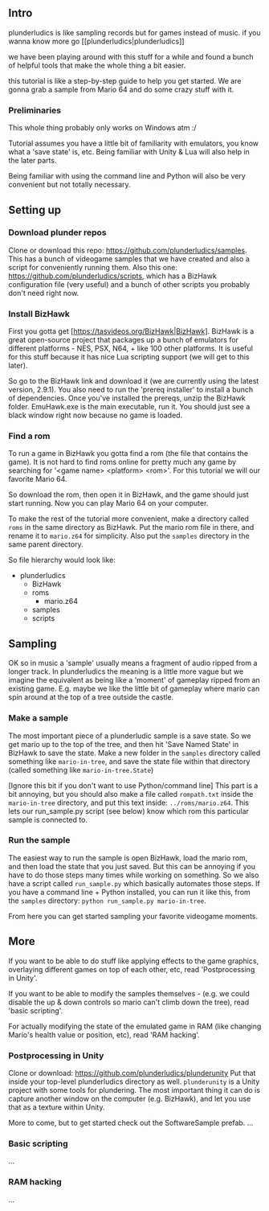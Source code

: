 ## Intro
plunderludics is like sampling records but for games instead of music. if you wanna know more go [[plunderludics|plunderludics]]

we have been playing around with this stuff for a while and found a bunch of helpful tools that make the whole thing a bit easier.

this tutorial is like a step-by-step guide to help you get started. We are gonna grab a sample from Mario 64 and do some crazy stuff with it.

### Preliminaries
This whole thing probably only works on Windows atm :/

Tutorial assumes you have a little bit of familiarity with emulators, you know what a 'save state' is, etc. Being familiar with Unity & Lua will also help in the later parts.

Being familiar with using the command line and Python will also be very convenient but not totally necessary.

## Setting up

### Download plunder repos
Clone or download this repo: https://github.com/plunderludics/samples.
This has a bunch of videogame samples that we have created and also a script for conveniently running them.
Also this one: https://github.com/plunderludics/scripts, which has a BizHawk configuration file (very useful) and a bunch of other scripts you probably don't need right now.

### Install BizHawk
First you gotta get [https://tasvideos.org/BizHawk|BizHawk]. BizHawk is a great open-source project that packages up a bunch of emulators for different platforms - NES, PSX, N64, + like 100 other platforms. It is useful for this stuff because it has nice Lua scripting support (we will get to this later).

[//]: # (TODO at some point soon gotta replace this with our fork - guess we need to maintain a release page too)

So go to the BizHawk link and download it (we are currently using the latest version, 2.9.1). You also need to run the 'prereq installer' to install a bunch of dependencies.
Once you've installed the prereqs, unzip the BizHawk folder. EmuHawk.exe is the main executable, run it. You should just see a black window right now because no game is loaded.

### Find a rom
To run a game in BizHawk you gotta find a rom (the file that contains the game). It is not hard to find roms online for pretty much any game by searching for '\<game name\> \<platform\> \<rom\>'. For this tutorial we will our favorite Mario 64.

So download the rom, then open it in BizHawk, and the game should just start running. Now you can play Mario 64 on your computer.

To make the rest of the tutorial more convenient, make a directory called `roms` in the same directory as BizHawk. Put the mario rom file in there, and rename it to `mario.z64` for simplicity. Also put the `samples` directory in the same parent directory.

So file hierarchy would look like:
- plunderludics
	- BizHawk
	- roms
		- mario.z64
	- samples
	- scripts

[//]: # (TODO formatting)

## Sampling
OK so in music a 'sample' usually means a fragment of audio ripped from a longer track. In plunderludics the meaning is a little more vague but we imagine the equivalent as being like a  'moment' of gameplay ripped from an existing game. E.g. maybe we like the little bit of gameplay where mario can spin around at the top of a tree outside the castle.

### Make a sample
The most important piece of a plunderludic sample is a save state. So we get mario up to the top of the tree, and then hit 'Save Named State' in BizHawk to save the state. Make a new folder in the `samples` directory called something like `mario-in-tree`, and save the state file within that directory (called something like `mario-in-tree.State`)

[//]: # (TODO check 'Save Named State' / 'Load State' commands)
[//]: # (TODO screenshots)

\[Ignore this bit if you don't want to use Python/command line]
This part is a bit annoying, but you should also make a file called `rompath.txt` inside the `mario-in-tree` directory, and put this text inside: `../roms/mario.z64`. This lets our run_sample.py script (see below) know which rom this particular sample is connected to.

### Run the sample
The easiest way to run the sample is open BizHawk, load the mario rom, and then load the state that you just saved. But this can be annoying if you have to do those steps many times while working on something. So we also have a script called `run_sample.py` which basically automates those steps. If you have a command line + Python installed, you can run it like this, from the `samples` directory:
`python run_sample.py mario-in-tree`.

From here you can get started sampling your favorite videogame moments.

## More
If you want to be able to do stuff like applying effects to the game graphics, overlaying different games on top of each other, etc, read 'Postprocessing in Unity'.

If you want to be able to modify the samples themselves - (e.g. we could disable the up & down controls so mario can't climb down the tree), read 'basic scripting'.

For actually modifying the state of the emulated game in RAM (like changing Mario's health value or position, etc), read 'RAM hacking'.

### Postprocessing in Unity
Clone or download: https://github.com/plunderludics/plunderunity
Put that inside your top-level plunderludics directory as well.
`plunderunity` is a Unity project with some tools for plundering. The most important thing it can do is capture another window on the computer (e.g. BizHawk), and let you use that as a texture within Unity.

More to come, but to get started check out the SoftwareSample prefab.
...

### Basic scripting
...
### RAM hacking
...
